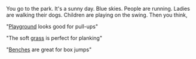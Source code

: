 You go to the park. It's a sunny day. Blue skies. People are running. Ladies are walking their dogs. Children are playing on the swing. Then you think,

"[Playground](playground/playground.md) looks good for pull-ups"

"The soft [grass](grass/grass.md) is perfect for planking"

"[Benches](bench/bench.md) are great for box jumps"